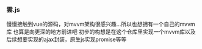 ### 雲.js
慢慢接触到vue的源码，对mvvm架构很感兴趣...所以也想拥有一个自己的mvvm库
也算是向更深的地方前进吧
初步的构想是在这个仓库里实现一个mvvm库以及后续想要实现的ajax封装，原生js实现promise等等
